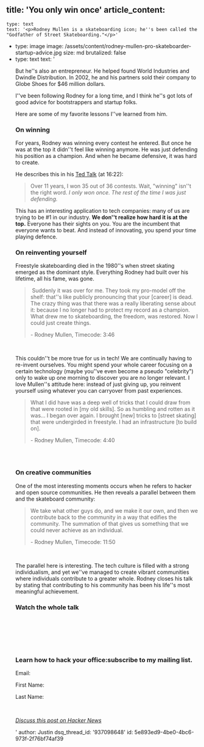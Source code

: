 title: 'You only win once'
article_content:
  -
    type: text
    text: '<p>Rodney Mullen is a skateboarding icon; he''s been called the "Godfather of Street Skateboarding."</p>'
  -
    type: image
    image: /assets/content/rodney-mullen-pro-skateboarder-startup-advice.jpg
    size: md
    brutalized: false
  -
    type: text
    text: '<p>But he''s also an entrepreneur. He helped found World Industries and Dwindle Distribution. In 2002, he and his partners sold their company to Globe Shoes for $46 million dollars.</p><p>I''ve been following Rodney for a long time, and I think he''s got lots of good advice for bootstrappers and startup folks.</p><p>Here are some of my favorite lessons I''ve learned from him.</p><h3>On winning</h3><p>For years, Rodney was winning every contest he entered. But once he was at the top it didn''t feel like winning anymore. He was just defending his position as a champion. And when he became defensive, it was hard to create.</p><p>He describes this in his <a href="https://www.youtube.com/watch?v=gwjlDBjNzXk&amp;feature=youtu.be">Ted Talk</a>&nbsp;(at 16:22):</p><blockquote><p>Over 11 years, I won 35 out of 36 contests. Wait, "winning" isn''t the right word.&nbsp;<i>I only won once. The rest of the time I was just defending.</i></p></blockquote><p>This has an interesting application to tech companies: many of us are trying to be #1 in our industry. <strong>We don''t realize how hard it is at the top.</strong>&nbsp;Everyone has their sights on you. You are the incumbent that everyone wants to beat. And instead of innovating, you spend your time playing defence.<br></p><h3>On reinventing yourself</h3><p>Freestyle skateboarding died in the 1980''s when street skating emerged as the dominant style. Everything Rodney had built over his lifetime, all his fame, was gone.</p><blockquote><p>&nbsp;Suddenly it was over for me. They took my pro-model off the shelf: that''s like publicly pronouncing that your [career] is dead. The crazy thing was that there was a really liberating sense about it: because I no longer had to protect my record as a champion. What drew me to skateboarding, the freedom, was restored. Now I could just create things.</p><p>- Rodney Mullen, Timecode: 3:46</p></blockquote><p>&nbsp;<br></p><p>This couldn''t be more true for us in tech! We are continually having to re-invent ourselves. You might spend your whole career focusing on a certain technology (maybe you''ve even become a pseudo "celebrity") only to wake up one morning to discover you are no longer relevant. I love Mullen''s attitude here: instead of just giving up, you reinvent yourself using whatever you can carryover from past experiences.</p><blockquote><p>What I did have was a deep well of tricks that I could draw from that were rooted in [my old skills]. So as humbling and rotten as it was… I began over again. I brought [new] tricks to [street skating] that were undergirded in freestyle. I had an infrastructure [to build on].</p><p>- Rodney Mullen, Timecode: 4:40</p></blockquote><h3><br></h3><h3>On creative communities</h3><p>One of the most interesting moments occurs when he refers to hacker and open source communities. He then reveals a parallel between them and the skateboard community:</p><blockquote><p>We take what other guys do, and we make it our own, and then we contribute back to the community in a way that edifies the community. The summation of that gives us something that we could never achieve as an individual.</p><p>- Rodney Mullen, Timecode: 11:50</p></blockquote><p>&nbsp;<br></p><p>The parallel here is interesting. The tech culture is filled with a strong individualism, and yet we''ve managed to create vibrant communities where individuals contribute to a greater whole. Rodney closes his talk by stating that contributing to his community has been his life''s most meaningful achievement.</p><h3>Watch the whole talk</h3><p><br></p><p><br></p><p><br></p><h3>Learn how to hack your office:subscribe to my mailing list.</h3><p>Email: </p><p>First Name: </p><p>Last Name: </p><p><br></p><p><em><a href="http://news.ycombinator.com/item?id=4814766">Discuss this post on Hacker News</a></em></p>'
author: Justin
dsq_thread_id: '937098648'
id: 5e893ed9-4be0-4bc6-973f-2f76bf74af39
